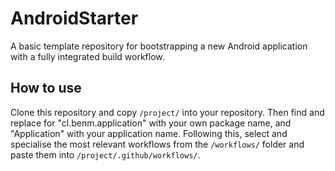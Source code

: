 # AndroidStarter
A basic template repository for bootstrapping a new Android application with a fully integrated build workflow.

## How to use
Clone this repository and copy `/project/` into your repository. Then find and replace for "cl.benm.application" with your
own package name, and "Application" with your application name. Following this, select and specialise the most relevant
workflows from the `/workflows/` folder and paste them into `/project/.github/workflows/`.